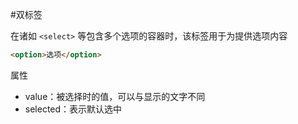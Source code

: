 #双标签 

在诸如 `<select>` 等包含多个选项的容器时，该标签用于为提供选项内容

```HTML
<option>选项</option>
```

属性
- value：被选择时的值，可以与显示的文字不同
- selected：表示默认选中